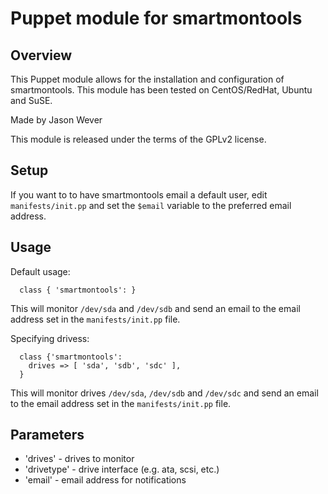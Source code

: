 # Puppet module for smartmontools

## Overview

This Puppet module allows for the installation and configuration of smartmontools.  This module has been tested on CentOS/RedHat, Ubuntu and SuSE.

Made by Jason Wever

This module is released under the terms of the GPLv2 license.

## Setup

If you want to to have smartmontools email a default user, edit `manifests/init.pp` and set the `$email` variable to the preferred email address.

## Usage

Default usage:
```puppet
  class { 'smartmontools': }
```
This will monitor `/dev/sda` and `/dev/sdb` and send an email to the email address set in the `manifests/init.pp` file.

Specifying drivess:
```puppet
  class {'smartmontools':
    drives => [ 'sda', 'sdb', 'sdc' ],
  }
```
This will monitor drives `/dev/sda`, `/dev/sdb` and `/dev/sdc` and send an email to the email address set in the `manifests/init.pp` file.

## Parameters

* 'drives' - drives to monitor
* 'drivetype' - drive interface (e.g. ata, scsi, etc.)
* 'email' - email address for notifications

